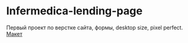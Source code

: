 # Infermedica-lending-page
Первый проект по верстке сайта, формы, desktop size, pixel perfect. 
[Макет](https://github.com/antonkapustin/Infermedica-lending-page/raw/main/assets/BG.webp)